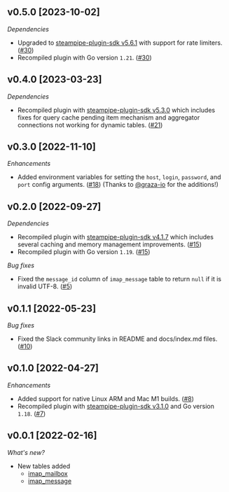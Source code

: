 ## v0.5.0 [2023-10-02]

_Dependencies_

- Upgraded to [steampipe-plugin-sdk v5.6.1](https://github.com/turbot/steampipe-plugin-sdk/blob/main/CHANGELOG.md#v561-2023-09-29) with support for rate limiters. ([#30](https://github.com/turbot/steampipe-plugin-imap/pull/30))
- Recompiled plugin with Go version `1.21`. ([#30](https://github.com/turbot/steampipe-plugin-imap/pull/30))

## v0.4.0 [2023-03-23]

_Dependencies_

- Recompiled plugin with [steampipe-plugin-sdk v5.3.0](https://github.com/turbot/steampipe-plugin-sdk/blob/main/CHANGELOG.md#v530-2023-03-16) which includes fixes for query cache pending item mechanism and aggregator connections not working for dynamic tables. ([#21](https://github.com/turbot/steampipe-plugin-imap/pull/21))

## v0.3.0 [2022-11-10]

_Enhancements_

- Added environment variables for setting the `host`, `login`, `password`, and `port` config arguments. ([#18](https://github.com/turbot/steampipe-plugin-imap/pull/18)) (Thanks to [@graza-io](https://github.com/graza-io) for the additions!)

## v0.2.0 [2022-09-27]

_Dependencies_

- Recompiled plugin with [steampipe-plugin-sdk v4.1.7](https://github.com/turbot/steampipe-plugin-sdk/blob/main/CHANGELOG.md#v417-2022-09-08) which includes several caching and memory management improvements. ([#15](https://github.com/turbot/steampipe-plugin-imap/pull/15))
- Recompiled plugin with Go version `1.19`. ([#15](https://github.com/turbot/steampipe-plugin-imap/pull/15))

_Bug fixes_

- Fixed the `message_id` column of `imap_message` table to return `null` if it is invalid UTF-8. ([#5](https://github.com/turbot/steampipe-plugin-imap/pull/5))

## v0.1.1 [2022-05-23]

_Bug fixes_

- Fixed the Slack community links in README and docs/index.md files. ([#10](https://github.com/turbot/steampipe-plugin-imap/pull/10))

## v0.1.0 [2022-04-27]

_Enhancements_

- Added support for native Linux ARM and Mac M1 builds. ([#8](https://github.com/turbot/steampipe-plugin-imap/pull/8))
- Recompiled plugin with [steampipe-plugin-sdk v3.1.0](https://github.com/turbot/steampipe-plugin-sdk/blob/main/CHANGELOG.md#v310--2022-03-30) and Go version `1.18`. ([#7](https://github.com/turbot/steampipe-plugin-imap/pull/7))

## v0.0.1 [2022-02-16]

_What's new?_

- New tables added
  - [imap_mailbox](https://hub.steampipe.io/plugins/turbot/imap/tables/imap_mailbox)
  - [imap_message](https://hub.steampipe.io/plugins/turbot/imap/tables/imap_message)
